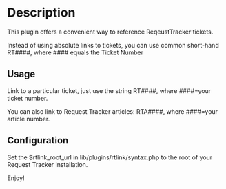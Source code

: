 # Description

This plugin offers a convenient way to reference ReqeustTracker tickets.

Instead of using absolute links to tickets, you can use common short-hand RT####, where #### equals the Ticket Number

## Usage

Link to a particular ticket, just use the string RT####, where ####=your ticket number.

You can also link to Request Tracker articles: RTA####, where ####=your article number.

## Configuration

Set the $rtlink_root_url in lib/plugins/rtlink/syntax.php to the root of your Request Tracker installation.

Enjoy!

